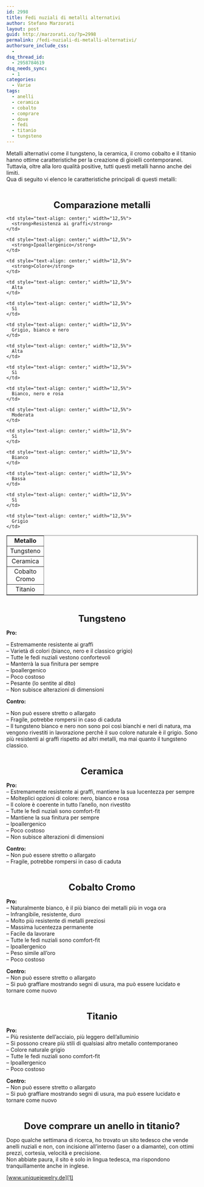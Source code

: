 ```yaml
---
id: 2998
title: Fedi nuziali di metalli alternativi
author: Stefano Marzorati
layout: post
guid: http://marzorati.co/?p=2998
permalink: /fedi-nuziali-di-metalli-alternativi/
authorsure_include_css:
  - 
dsq_thread_id:
  - 2958784619
dsq_needs_sync:
  - 1
categories:
  - Varie
tags:
  - anelli
  - ceramica
  - cobalto
  - comprare
  - dove
  - fedi
  - titanio
  - tungsteno
---
```

Metalli alternativi come il tungsteno, la ceramica, il cromo cobalto e il titanio hanno ottime caratteristiche per la creazione di gioielli contemporanei.  
Tuttavia, oltre alla loro qualità positive, tutti questi metalli hanno anche dei limiti.  
Qua di seguito vi elenco le caratteristiche principali di questi metalli:

&nbsp;

<center>
  <span style="font-size: x-large;"><strong>Comparazione metalli</strong></span>
</center>

<center>
</center>

<center>
</center>

<table border="1" width="50%">
  <tr>
    <td style="text-align: center;" width="12,5%">
      <strong>Metallo</strong>
    </td>
    
    <td style="text-align: center;" width="12,5%">
      <strong>Resistenza ai graffi</strong>
    </td>
    
    <td style="text-align: center;" width="12,5%">
      <strong>Ipoallergenico</strong>
    </td>
    
    <td style="text-align: center;" width="12,5%">
      <strong>Colore</strong>
    </td>
  </tr>
  
  <tr>
    <td style="text-align: center;" width="12,5%">
      Tungsteno
    </td>
    
    <td style="text-align: center;" width="12,5%">
      Alta
    </td>
    
    <td style="text-align: center;" width="12,5%">
      Sì
    </td>
    
    <td style="text-align: center;" width="12,5%">
      Grigio, bianco e nero
    </td>
  </tr>
  
  <tr>
    <td style="text-align: center;" width="12,5%">
      Ceramica
    </td>
    
    <td style="text-align: center;" width="12,5%">
      Alta
    </td>
    
    <td style="text-align: center;" width="12,5%">
      Sì
    </td>
    
    <td style="text-align: center;" width="12,5%">
      Bianco, nero e rosa
    </td>
  </tr>
  
  <tr>
    <td style="text-align: center;" width="12,5%">
      Cobalto Cromo
    </td>
    
    <td style="text-align: center;" width="12,5%">
      Moderata
    </td>
    
    <td style="text-align: center;" width="12,5%">
      Sì
    </td>
    
    <td style="text-align: center;" width="12,5%">
      Bianco
    </td>
  </tr>
  
  <tr>
    <td style="text-align: center;" width="12,5%">
      Titanio
    </td>
    
    <td style="text-align: center;" width="12,5%">
      Bassa
    </td>
    
    <td style="text-align: center;" width="12,5%">
      Sì
    </td>
    
    <td style="text-align: center;" width="12,5%">
      Grigio
    </td>
  </tr>
</table>

&nbsp;

<center>
</center>

<center>
  <span style="font-size: x-large;"><strong>Tungsteno</strong></span>
</center>

**Pro:**

&#8211; Estremamente resistente ai graffi  
&#8211; Varietà di colori (bianco, nero e il classico grigio)  
&#8211; Tutte le fedi nuziali vestono confortevoli  
&#8211; Manterrà la sua finitura per sempre  
&#8211; Ipoallergenico  
&#8211; Poco costoso  
&#8211; Pesante (lo sentite al dito)  
&#8211; Non subisce alterazioni di dimensioni

**Contro:**

&#8211; Non può essere stretto o allargato  
&#8211; Fragile, potrebbe rompersi in caso di caduta  
&#8211; Il tungsteno bianco e nero non sono poi così bianchi e neri di natura, ma vengono rivestiti in lavorazione perchè il suo colore naturale è il grigio. Sono più resistenti ai graffi rispetto ad altri metalli, ma mai quanto il tungsteno classico.

&nbsp;

<center>
</center>

<center>
  <span style="font-size: x-large;"><strong>Ceramica</strong></span>
</center>

**Pro:**  
&#8211; Estremamente resistente ai graffi, mantiene la sua lucentezza per sempre  
&#8211; Molteplici opzioni di colore: nero, bianco e rosa  
&#8211; Il colore è coerente in tutto l&#8217;anello, non rivestito  
&#8211; Tutte le fedi nuziali sono comfort-fit  
&#8211; Mantiene la sua finitura per sempre  
&#8211; Ipoallergenico  
&#8211; Poco costoso  
&#8211; Non subisce alterazioni di dimensioni

**Contro:**  
&#8211; Non può essere stretto o allargato  
&#8211; Fragile, potrebbe rompersi in caso di caduta

&nbsp;

<center>
</center>

<center>
  <span style="font-size: x-large;"><strong>Cobalto Cromo</strong></span>
</center>

**Pro:**  
&#8211; Naturalmente bianco, è il più bianco dei metalli più in voga ora  
&#8211; Infrangibile, resistente, duro  
&#8211; Molto più resistente di metalli preziosi  
&#8211; Massima lucentezza permanente  
&#8211; Facile da lavorare  
&#8211; Tutte le fedi nuziali sono comfort-fit  
&#8211; Ipoallergenico  
&#8211; Peso simile all&#8217;oro  
&#8211; Poco costoso

**Contro:**  
&#8211; Non può essere stretto o allargato  
&#8211; Si può graffiare mostrando segni di usura, ma può essere lucidato e tornare come nuovo

&nbsp;

<center>
</center>

<center>
  <span style="font-size: x-large;"><strong>Titanio</strong></span>
</center>

**Pro:**  
&#8211; Più resistente dell&#8217;acciaio, più leggero dell&#8217;alluminio  
&#8211; Si possono creare più stili di qualsiasi altro metallo contemporaneo  
&#8211; Colore naturale grigio  
&#8211; Tutte le fedi nuziali sono comfort-fit  
&#8211; Ipoallergenico  
&#8211; Poco costoso

**Contro:**  
&#8211; Non può essere stretto o allargato  
&#8211; Si può graffiare mostrando segni di usura, ma può essere lucidato e tornare come nuovo

&nbsp;  


<center>
</center>

<center>
  <span style="font-size: x-large;"><strong>Dove comprare un anello in titanio?</strong></span>
</center>

Dopo qualche settimana di ricerca, ho trovato un sito tedesco che vende anelli nuziali e non, con incisione all&#8217;interno (laser o a diamante), con ottimi prezzi, cortesia, velocità e precisione.  
Non abbiate paura, il sito è solo in lingua tedesca, ma rispondono tranquillamente anche in inglese.

[www.uniquejewelry.de][1]

 [1]: http://www.uniquejewelry.de "uniquejewelry"
 